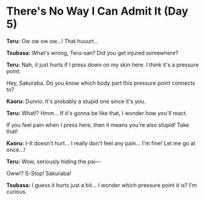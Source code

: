 # There's No Way I Can Admit It (Day 5)

**Teru:** Ow ow ow ow...! That huuurt...

**Tsubasa:** What's wrong, Teru-san? Did you get injured somewhere?

**Teru:** Nah, it just hurts if I press down on my skin here. I think it's a pressure point.

Hey, Sakuraba. Do you know which body part this pressure point connects to?

**Kaoru:** Dunno. It's probably a stupid one since it's you.

**Teru:** What!? Hmm... If it's gonna be like that, I wonder how *you'll* react.

If you feel pain when I press here, then it means you're also stupid! Take that!

**Kaoru:** I-It doesn't hurt... I really don't feel any pain... I'm fine! Let me go at once...!

**Teru:** Wow, seriously hiding the pai—

Oww!? S-Stop! Sakuraba!

**Tsubasa:** I guess it hurts just a bit... I wonder which pressure point it is? I'm curious.
